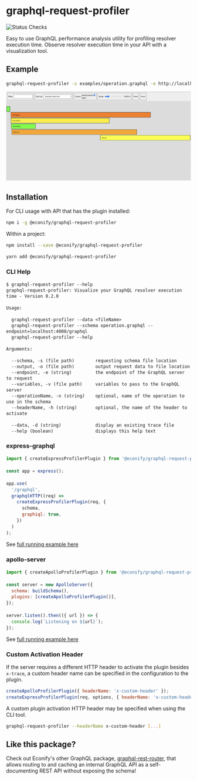 # graphql-request-profiler

![Status Checks](https://github.com/Econify/graphql-request-profiler/actions/workflows/checks.yml/badge.svg)

Easy to use GraphQL performance analysis utility for profiling resolver execution time. Observe resolver execution time in your API with a visualization tool.

## Example

```sh
graphql-request-profiler -s examples/operation.graphql -e http://localhost:4000/graphql
```

![Sample Visualizer](https://github.com/Econify/graphql-request-profiler/raw/main/sample.png)

## Installation

For CLI usage with API that has the plugin installed:

```sh
npm i -g @econify/graphql-request-profiler
```

Within a project:

```sh
npm install --save @econify/graphql-request-profiler
```

```sh
yarn add @econify/graphql-request-profiler
```

### CLI Help

```
$ graphql-request-profiler --help
graphql-request-profiler: Visualize your GraphQL resolver execution time - Version 0.2.0

Usage:

  graphql-request-profiler --data <fileName>
  graphql-request-profiler --schema operation.graphql --endpoint=localhost:4000/graphql
  graphql-request-profiler --help

Arguments:

  --schema, -s (file path)        requesting schema file location
  --output, -o (file path)        output request data to file location
  --endpoint, -e (string)         the endpoint of the GraphQL server to request
  --variables, -v (file path)     variables to pass to the GraphQL server
  --operationName, -n (string)    optional, name of the operation to use in the schema
  --headerName, -h (string)       optional, the name of the header to activate

  --data, -d (string)             display an existing trace file
  --help (boolean)                displays this help text

```

### express-graphql

```js
import { createExpressProfilerPlugin } from '@econify/graphql-request-profiler';

const app = express();

app.use(
  '/graphql',
  graphqlHTTP((req) =>
    createExpressProfilerPlugin(req, {
      schema,
      graphiql: true,
    })
  )
);
```

See [full running example here](https://github.com/Econify/graphql-request-profiler/blob/main/examples/express-graphql/index.ts)

### apollo-server

```js
import { createApolloProfilerPlugin } from '@econify/graphql-request-profiler';

const server = new ApolloServer({
  schema: buildSchema(),
  plugins: [createApolloProfilerPlugin()],
});

server.listen().then(({ url }) => {
  console.log(`Listening on ${url}`);
});
```

See [full running example here](https://github.com/Econify/graphql-request-profiler/blob/main/examples/apollo/index.ts)

### Custom Activation Header

If the server requires a different HTTP header to activate the plugin besides `x-trace`, a custom header name can be specified in the configuration to the plugin.

```js
createApolloProfilerPlugin({ headerName: 'x-custom-header' });
createExpressProfilerPlugin(req, options, { headerName: 'x-custom-header' });
```

A custom plugin activation HTTP header may be specified when using the CLI tool.

```sh
graphql-request-profiler --headerName x-custom-header [...]
```

## Like this package?

Check out Econify's other GraphQL package, [graphql-rest-router](https://www.github.com/Econify/graphql-rest-router), that allows routing to and caching an internal GraphQL API as a self-documenting REST API without exposing the schema!
